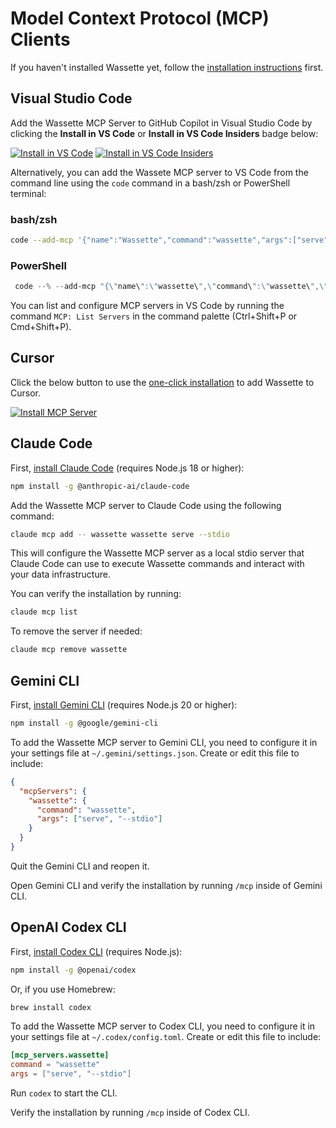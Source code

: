 # Model Context Protocol (MCP) Clients

If you haven't installed Wassette yet, follow the [installation instructions](https://github.com/microsoft/wassette?tab=readme-ov-file#installation) first.

## Visual Studio Code

Add the Wassette MCP Server to GitHub Copilot in Visual Studio Code by clicking the **Install in VS Code** or **Install in VS Code Insiders** badge below:

[![Install in VS Code](https://img.shields.io/badge/VS_Code-Install_Server-0098FF?style=flat-square&logo=visualstudiocode&logoColor=white)](https://vscode.dev/redirect?url=vscode:mcp/install?%7B%22name%22%3A%22wassette%22%2C%22gallery%22%3Afalse%2C%22command%22%3A%22wassette%22%2C%22args%22%3A%5B%22serve%22%2C%22--stdio%22%5D%7D) [![Install in VS Code Insiders](https://img.shields.io/badge/VS_Code_Insiders-Install_Server-24bfa5?style=flat-square&logo=visualstudiocode&logoColor=white)](https://vscode.dev/redirect?url=vscode-insiders:mcp/install?%7B%22name%22%3A%22wassette%22%2C%22gallery%22%3Afalse%2C%22command%22%3A%22wassette%22%2C%22args%22%3A%5B%22serve%22%2C%22--stdio%22%5D%7D)

Alternatively, you can add the Wassete MCP server to VS Code from the command line using the `code` command in a bash/zsh or PowerShell terminal:

### bash/zsh

```bash
code --add-mcp '{"name":"Wassette","command":"wassette","args":["serve","--stdio"]}'
```

### PowerShell

```powershell
 code --% --add-mcp "{\"name\":\"wassette\",\"command\":\"wassette\",\"args\":[\"serve\",\"--stdio\"]}"
```

You can list and configure MCP servers in VS Code by running the command `MCP: List Servers` in the command palette (Ctrl+Shift+P or Cmd+Shift+P).

## Cursor

Click the below button to use the [one-click installation](https://docs.cursor.com/en/context/mcp#one-click-installation) to add Wassette to Cursor.

[![Install MCP Server](https://cursor.com/deeplink/mcp-install-light.svg)](https://cursor.com/install-mcp?name=wassette&config=JTdCJTIyY29tbWFuZCUyMiUzQSUyMndhc3NldHRlJTIwc2VydmUlMjAtLXN0ZGlvJTIyJTdE)

## Claude Code

First, [install Claude Code](https://github.com/anthropics/claude-code?tab=readme-ov-file#get-started) (requires Node.js 18 or higher):

```bash
npm install -g @anthropic-ai/claude-code
```

Add the Wassette MCP server to Claude Code using the following command:

```bash
claude mcp add -- wassette wassette serve --stdio
```

This will configure the Wassette MCP server as a local stdio server that Claude Code can use to execute Wassette commands and interact with your data infrastructure.

You can verify the installation by running:
```bash
claude mcp list
```

To remove the server if needed:
```bash
claude mcp remove wassette
```

## Gemini CLI

First, [install Gemini CLI](https://github.com/google-gemini/gemini-cli?tab=readme-ov-file#quickstart) (requires Node.js 20 or higher):

```bash
npm install -g @google/gemini-cli
```

To add the Wassette MCP server to Gemini CLI, you need to configure it in your settings file at `~/.gemini/settings.json`. Create or edit this file to include:

```json
{
  "mcpServers": {
    "wassette": {
      "command": "wassette",
      "args": ["serve", "--stdio"]
    }
  }
}
```

Quit the Gemini CLI and reopen it.

Open Gemini CLI and verify the installation by running `/mcp` inside of Gemini CLI.

## OpenAI Codex CLI

First, [install Codex CLI](https://github.com/openai/codex?tab=readme-ov-file#installing-and-running-codex-cli) (requires Node.js):

```bash
npm install -g @openai/codex
```

Or, if you use Homebrew:

```bash
brew install codex
```

To add the Wassette MCP server to Codex CLI, you need to configure it in your settings file at `~/.codex/config.toml`. Create or edit this file to include:

```toml
[mcp_servers.wassette]
command = "wassette"
args = ["serve", "--stdio"]
```

Run `codex` to start the CLI.

Verify the installation by running `/mcp` inside of Codex CLI.

